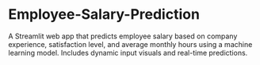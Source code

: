 # Employee-Salary-Prediction
A Streamlit web app that predicts employee salary based on company experience, satisfaction level, and average monthly hours using a machine learning model. Includes dynamic input visuals and real-time predictions.
